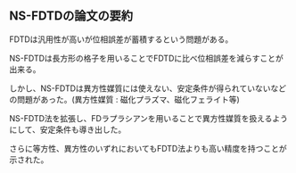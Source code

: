 
## NS-FDTDの論文の要約

FDTDは汎用性が高いが位相誤差が蓄積するという問題がある。

NS-FDTDは長方形の格子を用いることでFDTDに比べ位相誤差を減らすことが出来る。


しかし、NS-FDTDは異方性媒質には使えない、安定条件が得られていないなどの問題があった。(異方性媒質 : 磁化プラズマ、磁化フェライト等)


NS-FDTD法を拡張し、FDラプラシアンを用いることで異方性媒質を扱えるようにして、安定条件も導き出した。

さらに等方性、異方性のいずれにおいてもFDTD法よりも高い精度を持つことが示された。




<br><br><br><br><br><br><br><br><br>




 
